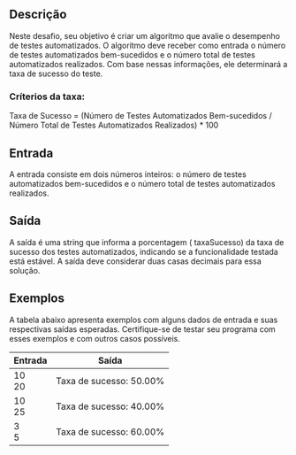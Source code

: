 ## Descrição
Neste desafio, seu objetivo é criar um algoritmo que avalie o desempenho de testes automatizados. O algoritmo deve receber como entrada o número de testes automatizados bem-sucedidos e o número total de testes automatizados realizados. Com base nessas informações, ele determinará a taxa de sucesso do teste.

### Críterios da taxa:
Taxa de Sucesso = (Número de Testes Automatizados Bem-sucedidos / Número Total de Testes Automatizados Realizados) * 100

## Entrada
A entrada consiste em dois números inteiros: o número de testes automatizados bem-sucedidos e o número total de testes automatizados realizados.

## Saída
A saída é uma string que informa a porcentagem ( taxaSucesso) da taxa de sucesso dos testes automatizados, indicando se a funcionalidade testada está estável. A saída deve considerar duas casas decimais para essa solução.

## Exemplos
A tabela abaixo apresenta exemplos com alguns dados de entrada e suas respectivas saídas esperadas. Certifique-se de testar seu programa com esses exemplos e com outros casos possíveis.

|Entrada    |   Saída   |
|-----------|-----------|
|10 <br> 20	|Taxa de sucesso: 50.00%|
|10 <br> 25	|Taxa de sucesso: 40.00%|
|3 <br> 5	|Taxa de sucesso: 60.00%|